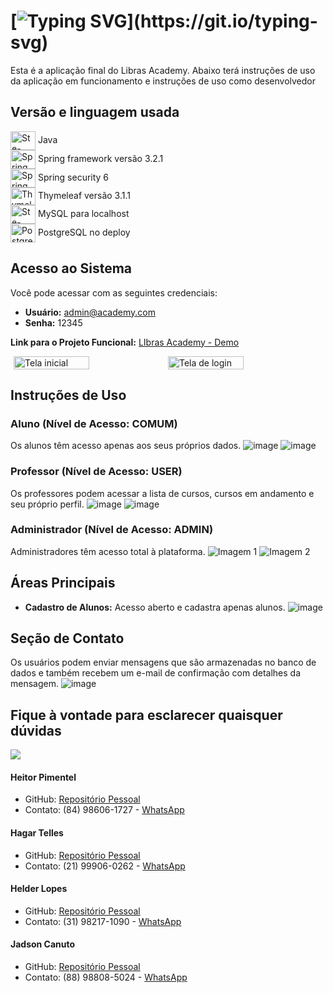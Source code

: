 # [![Typing SVG](https://readme-typing-svg.herokuapp.com?font=Fira+Code&weight=500&size=30&pause=1000&color=21AEF7&random=false&width=650&lines=Ol%C3%A1!+Bem+vindo(a)+ao+Libras+Academy!)](https://git.io/typing-svg)
Esta é a aplicação final do Libras Academy. Abaixo terá instruções de uso da aplicação em funcionamento e instruções de uso como desenvolvedor
<div style="display: inline_block" align = "left" >
 <h2>Versão e linguagem usada</h2>
<img align="center" alt="Ste-Java" height="30" width="40" src="https://cdn.jsdelivr.net/gh/devicons/devicon/icons/java/java-original.svg"> Java <br>
<img align="center" alt="Spring Framework" height="30" width="40" src="https://cdn.jsdelivr.net/gh/devicons/devicon/icons/spring/spring-original-wordmark.svg"> Spring framework versão 3.2.1 <br>
<img align="center" alt="Spring Framework" height="30" width="40" src="https://cdn.jsdelivr.net/gh/devicons/devicon/icons/spring/spring-original-wordmark.svg"> Spring security 6 <br>
<img align="center" alt="Thymeleaf" height="28" width="40" src="https://www.thymeleaf.org/images/thymeleaf.png"> Thymeleaf versão 3.1.1 <br>
<img align="center" alt="Ste-Mysql" height="30" width="40" src="https://cdn.jsdelivr.net/gh/devicons/devicon/icons/mysql/mysql-original.svg"> MySQL para localhost <br>
<img align="center" alt="PostgreSQL" height="30" width="40" src="https://cdn.jsdelivr.net/gh/devicons/devicon/icons/postgresql/postgresql-original-wordmark.svg"> PostgreSQL no deploy
</div>
  
 ## Acesso ao Sistema
Você pode acessar com as seguintes credenciais:
- **Usuário:** admin@academy.com
- **Senha:** 12345

**Link para o Projeto Funcional:** [LIbras Academy - Demo](https://libras-academy-deploy.onrender.com/)
<div style="display: flex; justify-content: center;">
    <img src="https://github.com/Squad19Rpro/LibrasAcademyVFinal/assets/130229709/cc939214-bb64-40e1-9c21-53d9a1685e48" alt="Tela inicial" style="width: 49%; ">
    <img src="https://github.com/Squad19Rpro/LibrasAcademyVFinal/assets/130229709/f9caa5a7-e402-4ab1-8ee3-29955b26a474" alt="Tela de login" style="width: 49%; ">
</div>

## Instruções de Uso

### Aluno (Nível de Acesso: COMUM)
Os alunos têm acesso apenas aos seus próprios dados.
![image](https://github.com/Squad19Rpro/LibrasAcademyVFinal/assets/130229709/1513e293-43e8-41ee-8383-f0681358dc96)
![image](https://github.com/Squad19Rpro/LibrasAcademyVFinal/assets/130229709/4f9e3ce6-058a-45e5-89f9-8498d5c79983)

### Professor (Nível de Acesso: USER)
Os professores podem acessar a lista de cursos, cursos em andamento e seu próprio perfil.
![image](https://github.com/Squad19Rpro/LibrasAcademyVFinal/assets/130229709/4344fc23-67da-438a-8d0c-c9664bb50ed0)
![image](https://github.com/Squad19Rpro/LibrasAcademyVFinal/assets/130229709/069b3efa-e876-4c2e-992a-edfb5403dfb1)

### Administrador (Nível de Acesso: ADMIN)

Administradores têm acesso total à plataforma.
![Imagem 1](https://github.com/Squad19Rpro/LibrasAcademyVFinal/assets/130229709/c59713a8-0e30-4b81-84dc-f374ecc4000f)
![Imagem 2](https://github.com/Squad19Rpro/LibrasAcademyVFinal/assets/130229709/11e293c2-bfc4-4d21-a967-de83fd0302bd)

## Áreas Principais

- **Cadastro de Alunos:** Acesso aberto e cadastra apenas alunos.
  ![image](https://github.com/Squad19Rpro/LibrasAcademyVFinal/assets/130229709/356d621c-327f-48d6-b136-9f67e785ac84)
  
## Seção de Contato

Os usuários podem enviar mensagens que são armazenadas no banco de dados e também recebem um e-mail de confirmação com detalhes da mensagem.
![image](https://github.com/Squad19Rpro/LibrasAcademyVFinal/assets/130229709/5008c9da-c1f1-45c0-a2ed-e1d99112f8d4)

## Fique à vontade para esclarecer quaisquer dúvidas

<div style="display: inline_block">
 <a href =mailto:heitorpimentel@hotmail.com"><img src="https://img.shields.io/badge/-Outlook-%23333?style=for-the-badge&logo=gmail&logoColor=white" target="_blank"></a>
</div>

#### Heitor Pimentel
- GitHub: [Repositório Pessoal](https://github.com/heitorpimentel)
- Contato: (84) 98606-1727 - [WhatsApp](https://wa.me/5584986061727)
#### Hagar Telles
- GitHub: [Repositório Pessoal](https://github.com/hagartelles)
- Contato: (21) 99906-0262 - [WhatsApp](https://wa.me/5521999060262)
#### Helder Lopes
- GitHub: [Repositório Pessoal](https://github.com/heldersoares97)
- Contato: (31) 98217-1090 - [WhatsApp](https://wa.me/5531982171090)
#### Jadson Canuto
- GitHub: [Repositório Pessoal](https://github.com/buracha)
- Contato: (88) 98808-5024 - [WhatsApp](https://wa.me/5588988085024)
